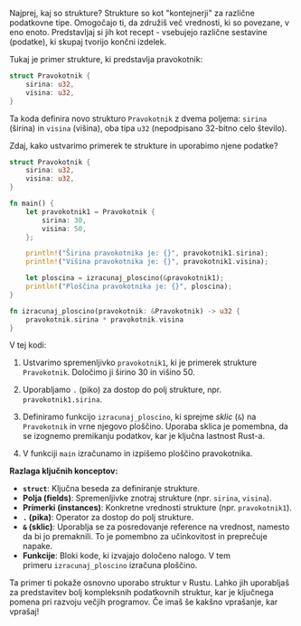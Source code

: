 Najprej, kaj so strukture? Strukture so kot "kontejnerji" za različne podatkovne tipe. Omogočajo ti, da združiš več vrednosti, ki so povezane, v eno enoto. Predstavljaj si jih kot recept - vsebujejo različne sestavine (podatke), ki skupaj tvorijo končni izdelek.

Tukaj je primer strukture, ki predstavlja pravokotnik:

```rust
struct Pravokotnik {
    sirina: u32,
    visina: u32,
}
```

Ta koda definira novo strukturo `Pravokotnik` z dvema poljema: `sirina` (širina) in `visina` (višina), oba tipa `u32` (nepodpisano 32-bitno celo število).

Zdaj, kako ustvarimo primerek te strukture in uporabimo njene podatke?

```rust
struct Pravokotnik {
    sirina: u32,
    visina: u32,
}

fn main() {
    let pravokotnik1 = Pravokotnik {
        sirina: 30,
        visina: 50,
    };

    println!("Širina pravokotnika je: {}", pravokotnik1.sirina);
    println!("Višina pravokotnika je: {}", pravokotnik1.visina);

    let ploscina = izracunaj_ploscino(&pravokotnik1);
    println!("Ploščina pravokotnika je: {}", ploscina);
}

fn izracunaj_ploscino(pravokotnik: &Pravokotnik) -> u32 {
    pravokotnik.sirina * pravokotnik.visina
}
```

V tej kodi:

1. Ustvarimo spremenljivko `pravokotnik1`, ki je primerek strukture `Pravokotnik`. Določimo ji širino 30 in višino 50.
    
2. Uporabljamo `.` (piko) za dostop do polj strukture, npr. `pravokotnik1.sirina`.
    
3. Definiramo funkcijo `izracunaj_ploscino`, ki sprejme _sklic_ (`&`) na `Pravokotnik` in vrne njegovo ploščino. Uporaba sklica je pomembna, da se izognemo premikanju podatkov, kar je ključna lastnost Rust-a.
    
4. V funkciji `main` izračunamo in izpišemo ploščino pravokotnika.
    

**Razlaga ključnih konceptov:**

- **`struct`**: Ključna beseda za definiranje strukture.
- **Polja (fields)**: Spremenljivke znotraj strukture (npr. `sirina`, `visina`).
- **Primerki (instances)**: Konkretne vrednosti strukture (npr. `pravokotnik1`).
- **`.` (pika)**: Operator za dostop do polj strukture.
- **`&` (sklic)**: Uporablja se za posredovanje reference na vrednost, namesto da bi jo premaknili. To je pomembno za učinkovitost in preprečuje napake.
- **Funkcije**: Bloki kode, ki izvajajo določeno nalogo. V tem primeru `izracunaj_ploscino` izračuna ploščino.

Ta primer ti pokaže osnovno uporabo struktur v Rustu. Lahko jih uporabljaš za predstavitev bolj kompleksnih podatkovnih struktur, kar je ključnega pomena pri razvoju večjih programov. Če imaš še kakšno vprašanje, kar vprašaj!
